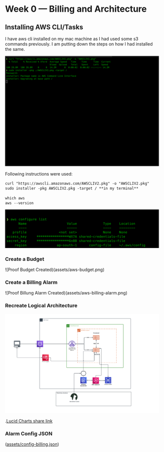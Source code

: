 # Week 0 — Billing and Architecture

## Installing AWS CLI/Tasks

I have aws cli installed on my mac machine as I had used some s3 commands previously. I am putting down the steps on how I had installed the same.

![Installing AWS CLI On MACOS](assets/aws-cli.png)

Following instructions were used:

```
curl "https://awscli.amazonaws.com/AWSCLIV2.pkg" -o "AWSCLIV2.pkg"
sudo installer -pkg AWSCLIV2.pkg -target / **in my terminal**

which aws
aws --version
```

![Proof AWS CLI Is Working](assets/aws-cli-proof.png)


### Create a Budget

![Proof Budget Created)(assets/aws-budget.png)

### Create a Billing Alarm

![Proof Billung Alarm Created)(assets/aws-billing-alarm.png)

### Recreate Logical Architecture

![Cruddur Logical Design](assets/Logical-architecture-diagram.png)

.[Lucid Charts share link](https://lucid.app/lucidchart/a2fa5a9f-39a5-4c47-9bdc-524975e14550/edit?viewport_loc=-1311%2C-1287%2C3891%2C2018%2C0_0&invitationId=inv_21a5a132-2167-4dc3-9e70-e05edf1eeb87)


### Alarm Config JSON

([assets/config-billing.json](https://github.com/parth93QA/aws-bootcamp-cruddur-2023/blob/main/journal/assets/config-billing.json))



